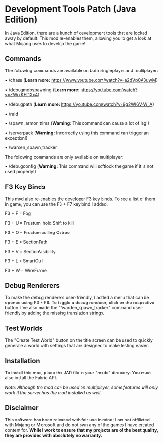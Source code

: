 # Development Tools Patch (Java Edition)
In Java Edition, there are a bunch of development tools that are locked away by default. This mod re-enables them, allowing you to get a look at what Mojang uses to develop the game!

## Commands

The following commands are available on both singleplayer and multiplayer:

• /chase (**Learn more:** https://www.youtube.com/watch?v=a2dVp0A3uwM)

• /debugmobspawning (**Learn more:** https://youtube.com/watch?v=ZWrxKFf1Xx4)

• /debugpath (**Learn more:** https://youtube.com/watch?v=9g2WI6V-W_A)

• /raid

• /spawn_armor_trims (**Warning**: This command can cause a lot of lag!)

• /serverpack (**Warning:** Incorrectly using this command can trigger an exception!)

• /warden_spawn_tracker

The following commands are only available on multiplayer:

• /debugconfig (**Warning:** This command will softlock the game if it is not used properly!)

## F3 Key Binds

This mod also re-enables the developer F3 key binds. To see a list of them in game, you can use the F3 + F7 key bind I added.

F3 + F = Fog

F3 + U = Frustum, hold Shift to kill

F3 + O = Frustum culling Octree

F3 + E = SectionPath

F3 + V = SectionVisibility

F3 + L = SmartCull

F3 + W = WireFrame

## Debug Renderers

To make the debug renderers user-friendly, I added a menu that can be opened using F3 + F6. To toggle a debug renderer, click on the respective button. I've also made the "/warden_spawn_tracker" command user-friendly by adding the missing translation strings.

## Test Worlds

The "Create Test World" button on the title screen can be used to quickly generate a world with settings that are designed to make testing easier.

## Installation

To install this mod, place the JAR file in your "mods" directory. You must also install the Fabric API.

*Note: Although the mod can be used on multiplayer, some features will only work if the server has the mod installed as well.*

## Disclaimer

This software has been released with fair use in mind; I am not affiliated with Mojang or Microsoft and do not own any of the games I have created content for. **While I work to ensure that my projects are of the best quality, they are provided with absolutely no warranty.**
